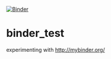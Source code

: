 [![Binder](http://mybinder.org/badge.svg)](http://mybinder.org/repo/wolfram74/binder_test)
# binder_test
experimenting with http://mybinder.org/
